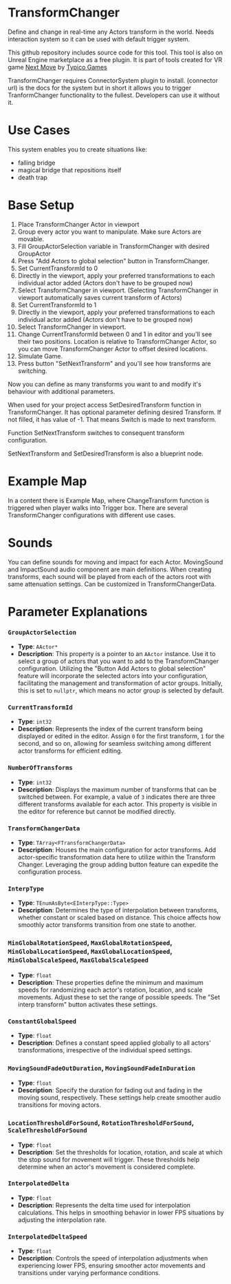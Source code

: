 # TransformChanger
Define and change in real-time any Actors transform in the world. Needs interaction system so it can be used with default trigger system. 


This github repository includes source code for this tool. This tool is also on Unreal Engine marketplace as a free plugin. It is part of tools created for VR game [Next Move](https://www.meta.com/cs-cz/experiences/6785834628189984?ranking_trace=106799090815324_6785834628189984_QUESTSEARCH_1CIOhKO7vzRZvA7Ca_eyJwbGF0Zm9ybSI6ImFuZHJvaWQtNmRvZiIsInF1ZXJ5X3N0cmluZyI6Im5leHQgbW92ZSIsImxvY2FsZSI6ImNzX0NaIiwibnVtX2ZldGNoIjoxMDEsInNlYXJjaF9yb3V0ZSI6IndlYiIsInRhZ19pZHMiOltdfQ%3D%3D_eyJzZWN0aW9uX2tleSI6IlNFQVJDSCJ9) by [Typico Games](https://typicogames.com)

TransformChanger requires ConnectorSystem plugin to install. (connector url) is the docs for the system but in short it allows you to trigger TranformChanger functionality to the fullest. Developers can use it without it.
# Use Cases

This system enables you to create situations like:
 - falling bridge
 - magical bridge that repositions itself
 - death trap

# Base Setup

1. Place TransformChanger Actor in viewport
2. Group every actor you want to manipulate. Make sure Actors are movable.
3. Fill GroupActorSelection variable in TransformChanger with desired GroupActor
4. Press "Add Actors to global selection" button in TransformChanger.
5. Set CurrentTransformId to 0
6. Directly in the viewport, apply your preferred transformations to each individual actor added (Actors don't have to be grouped now)
7. Select TransformChanger in viewport. (Selecting TransformChanger in viewport automatically saves current transform of Actors)
8. Set CurrentTransformId to 1
9. Directly in the viewport, apply your preferred transformations to each individual actor added (Actors don't have to be grouped now)
10. Select TransformChanger in viewport.
11. Change CurrentTransformId between 0 and 1 in editor and you'll see their two positions. Location is relative to TransformChanger Actor, so you can move TransformChanger Actor to offset desired locations.
12. Simulate Game.
13. Press button "SetNextTransform" and you'll see how transforms are switching.


Now you can define as many transforms you want to and modify it's behaviour with additional parameters.

When used for your project access SetDesiredTransform function in TransformChanger. It has optional parameter defining desired Transform. If not filled, it has value of -1. That means Switch is made to next transform.

Function SetNextTransform switches to consequent transform configuration.

SetNextTransform and SetDesiredTransform is also a blueprint node.


# Example Map

In a content there is Example Map, where ChangeTransform function is triggered when player walks into Trigger box. There are several TransformChanger configurations with different use cases.

# Sounds

You can define sounds for moving and impact for each Actor. MovingSound and ImpactSound audio component are main definitions. When creating transforms, each sound will be played from each of the actors root with same attenuation settings. Can be customized in TransformChangerData.

# Parameter Explanations

### `GroupActorSelection`
- **Type**: `AActor*`
- **Description**: This property is a pointer to an `AActor` instance. Use it to select a group of actors that you want to add to the TransformChanger configuration. Utilizing the "Button Add Actors to global selection" feature will incorporate the selected actors into your configuration, facilitating the management and transformation of actor groups. Initially, this is set to `nullptr`, which means no actor group is selected by default.

### `CurrentTransformId`
- **Type**: `int32`
- **Description**: Represents the index of the current transform being displayed or edited in the editor. Assign `0` for the first transform, `1` for the second, and so on, allowing for seamless switching among different actor transforms for efficient editing.

### `NumberOfTransforms`
- **Type**: `int32`
- **Description**: Displays the maximum number of transforms that can be switched between. For example, a value of `3` indicates there are three different transforms available for each actor. This property is visible in the editor for reference but cannot be modified directly.

### `TransformChangerData`
- **Type**: `TArray<FTransformChangerData>`
- **Description**: Houses the main configuration for actor transforms. Add actor-specific transformation data here to utilize within the Transform Changer. Leveraging the group adding button feature can expedite the configuration process.

### `InterpType`
- **Type**: `TEnumAsByte<EInterpType::Type>`
- **Description**: Determines the type of interpolation between transforms, whether constant or scaled based on distance. This choice affects how smoothly actor transforms transition from one state to another.

### `MinGlobalRotationSpeed`, `MaxGlobalRotationSpeed`, `MinGlobalLocationSpeed`, `MaxGlobalLocationSpeed`, `MinGlobalScaleSpeed`, `MaxGlobalScaleSpeed`
- **Type**: `float`
- **Description**: These properties define the minimum and maximum speeds for randomizing each actor's rotation, location, and scale movements. Adjust these to set the range of possible speeds. The "Set interp transform" button activates these settings.

### `ConstantGlobalSpeed`
- **Type**: `float`
- **Description**: Defines a constant speed applied globally to all actors' transformations, irrespective of the individual speed settings.

### `MovingSoundFadeOutDuration`, `MovingSoundFadeInDuration`
- **Type**: `float`
- **Description**: Specify the duration for fading out and fading in the moving sound, respectively. These settings help create smoother audio transitions for moving actors.

### `LocationThresholdForSound`, `RotationThresholdForSound`, `ScaleThresholdForSound`
- **Type**: `float`
- **Description**: Set the thresholds for location, rotation, and scale at which the stop sound for movement will trigger. These thresholds help determine when an actor's movement is considered complete.

### `InterpolatedDelta`
- **Type**: `float`
- **Description**: Represents the delta time used for interpolation calculations. This helps in smoothing behavior in lower FPS situations by adjusting the interpolation rate.

### `InterpolatedDeltaSpeed`
- **Type**: `float`
- **Description**: Controls the speed of interpolation adjustments when experiencing lower FPS, ensuring smoother actor movements and transitions under varying performance conditions.
